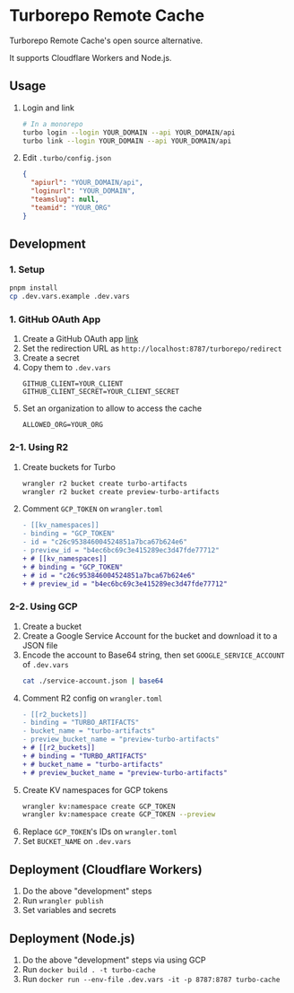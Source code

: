 # Turborepo Remote Cache

Turborepo Remote Cache's open source alternative.

It supports Cloudflare Workers and Node.js.

## Usage

1. Login and link
    ```sh
    # In a monorepo
    turbo login --login YOUR_DOMAIN --api YOUR_DOMAIN/api
    turbo link --login YOUR_DOMAIN --api YOUR_DOMAIN/api
    ```
2. Edit `.turbo/config.json`
    ```json
    {
      "apiurl": "YOUR_DOMAIN/api",
      "loginurl": "YOUR_DOMAIN",
      "teamslug": null,
      "teamid": "YOUR_ORG"
    }
    ```

## Development

### 1. Setup

```sh
pnpm install
cp .dev.vars.example .dev.vars
```

### 1. GitHub OAuth App
1. Create a GitHub OAuth app [link](https://github.com/settings/developers)
2. Set the redirection URL as `http://localhost:8787/turborepo/redirect`
3. Create a secret
4. Copy them to `.dev.vars`
    ```env
    GITHUB_CLIENT=YOUR_CLIENT
    GITHUB_CLIENT_SECRET=YOUR_CLIENT_SECRET
    ```
5. Set an organization to allow to access the cache
    ```env
    ALLOWED_ORG=YOUR_ORG
    ```

### 2-1. Using R2

1. Create buckets for Turbo
    ```sh
    wrangler r2 bucket create turbo-artifacts
    wrangler r2 bucket create preview-turbo-artifacts
    ```
2. Comment `GCP_TOKEN` on `wrangler.toml`
    ```diff
    - [[kv_namespaces]]
    - binding = "GCP_TOKEN"
    - id = "c26c953846004524851a7bca67b624e6"
    - preview_id = "b4ec6bc69c3e415289ec3d47fde77712"
    + # [[kv_namespaces]]
    + # binding = "GCP_TOKEN"
    + # id = "c26c953846004524851a7bca67b624e6"
    + # preview_id = "b4ec6bc69c3e415289ec3d47fde77712"
    ```

### 2-2. Using GCP

1. Create a bucket
2. Create a Google Service Account for the bucket and download it to a JSON file
3. Encode the account to Base64 string, then set `GOOGLE_SERVICE_ACCOUNT` of `.dev.vars`
    ```sh
    cat ./service-account.json | base64
    ```
4. Comment R2 config on `wrangler.toml`
    ```diff
    - [[r2_buckets]]
    - binding = "TURBO_ARTIFACTS"
    - bucket_name = "turbo-artifacts"
    - preview_bucket_name = "preview-turbo-artifacts"
    + # [[r2_buckets]]
    + # binding = "TURBO_ARTIFACTS"
    + # bucket_name = "turbo-artifacts"
    + # preview_bucket_name = "preview-turbo-artifacts"
    ```
5. Create KV namespaces for GCP tokens
    ```sh
    wrangler kv:namespace create GCP_TOKEN
    wrangler kv:namespace create GCP_TOKEN --preview
    ```
6. Replace `GCP_TOKEN`'s IDs on `wrangler.toml`
7. Set `BUCKET_NAME` on `.dev.vars`

## Deployment (Cloudflare Workers)

1. Do the above "development" steps
2. Run `wrangler publish`
3. Set variables and secrets

## Deployment (Node.js)

1. Do the above "development" steps via using GCP
2. Run `docker build . -t turbo-cache`
3. Run `docker run --env-file .dev.vars -it -p 8787:8787 turbo-cache`
